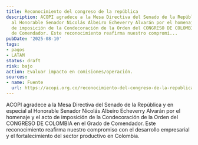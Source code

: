 ```yaml
---
title: Reconocimiento del congreso de la república
description: ACOPI agradece a la Mesa Directiva del Senado de la República y en especial
  al Honorable Senador Nicolás Albeiro Echeverry Alvarán por el homenaje y el acto
  de imposición de la Condecoración de la Orden del CONGRESO DE COLOMBIA en el Grado
  de Comendador. Este reconocimiento reafirma nuestro compromi...
pubDate: '2025-08-10'
tags:
- pagos
- LATAM
status: draft
risk: bajo
action: Evaluar impacto en comisiones/operación.
sources:
- name: Fuente
  url: https://acopi.org.co/reconocimiento-del-congreso-de-la-republica/
---
```

ACOPI agradece a la Mesa Directiva del Senado de la República y en especial al Honorable Senador Nicolás Albeiro Echeverry Alvarán por el homenaje y el acto de imposición de la Condecoración de la Orden del CONGRESO DE COLOMBIA en el Grado de Comendador. Este reconocimiento reafirma nuestro compromiso con el desarrollo empresarial y el fortalecimiento del sector productivo en Colombia.